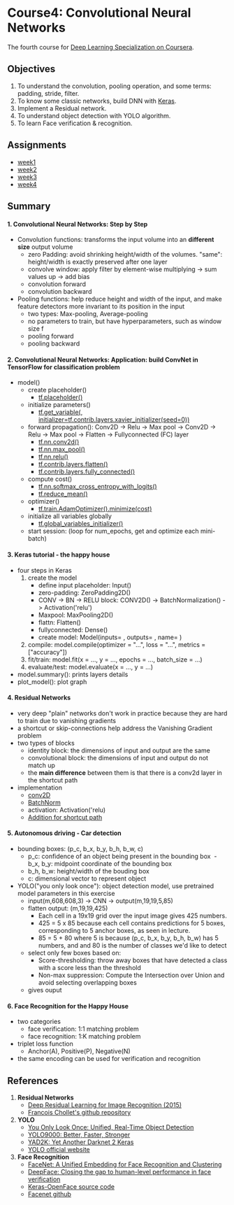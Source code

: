 # Course4: Convolutional Neural Networks
The fourth course for [Deep Learning Specialization on Coursera](https://www.coursera.org/specializations/deep-learning).


## Objectives

1. To understand the convolution, pooling operation, and some terms: padding, stride, filter.
2. To know some classic networks, build DNN with [Keras](https://keras.io/).
3. Implement a Residual network.
4. To understand object detection with YOLO algorithm.
5. To learn Face verification & recognition.

## Assignments

* [week1](https://github.com/zyunsg/deep-learning/tree/master/course4/week1) 
* [week2](https://github.com/zyunsg/deep-learning/tree/master/course4/week2)
* [week3](https://github.com/zyunsg/deep-learning/tree/master/course4/week3)
* [week4](https://github.com/zyunsg/deep-learning/tree/master/course4/week4)

## Summary

#### 1. Convolutional Neural Networks: Step by Step
* Convolution functions: transforms the input volume into an **different size** output volume
    - zero Padding: avoid shrinking height/width of the volumes. "same": height/width is exactly preserved after one layer
    - convolve window: apply filter by element-wise multiplying -> sum values up -> add bias
    - convolution forward
    - convolution backward
* Pooling functions: help reduce height and width of the input, and make feature detectors more invariant to its position in the input
    - two types: Max-pooling, Average-pooling
    - no parameters to train, but have hyperparameters, such as window size f
    - pooling forward
    - pooling backward
   
#### 2. Convolutional Neural Networks: Application: build ConvNet in TensorFlow for classification problem
* model()
   * create placeholder() 
     - [tf.placeholder()](https://www.tensorflow.org/api_docs/python/tf/placeholder)
   * initialize parameters()
     - [tf.get_variable(, initializer=tf.contrib.layers.xavier_initializer(seed=0))](https://www.tensorflow.org/api_docs/python/tf/get_variable)
   * forward propagation(): Conv2D -> Relu -> Max pool -> Conv2D -> Relu -> Max pool -> Flatten -> Fullyconnected (FC) layer
     - [tf.nn.conv2d()](https://www.tensorflow.org/api_docs/python/tf/nn/conv2d)
     - [tf.nn.max_pool()](https://www.tensorflow.org/api_docs/python/tf/nn/max_pool)
     - [tf.nn.relu()](https://www.tensorflow.org/api_docs/python/tf/nn/relu)
     - [tf.contrib.layers.flatten()](https://www.tensorflow.org/api_docs/python/tf/contrib/layers/flatten)
     - [tf.contrib.layers.fully_connected()](https://www.tensorflow.org/api_docs/python/tf/contrib/layers/fully_connected)
   * compute cost()
     - [tf.nn.softmax_cross_entropy_with_logits()](https://www.tensorflow.org/api_docs/python/tf/nn/softmax_cross_entropy_with_logits)
     - [tf.reduce_mean()](https://www.tensorflow.org/api_docs/python/tf/reduce_mean)
   * optimizer()
     - [tf.train.AdamOptimizer().minimize(cost)](https://www.tensorflow.org/api_docs/python/tf/train/AdamOptimizer)
   * initialize all variables globally
     - [tf.global_variables_initializer()](https://www.tensorflow.org/api_docs/python/tf/global_variables_initializer)
   * start session: (loop for num_epochs, get and optimize each mini-batch)
     
#### 3. Keras tutorial - the happy house
* four steps in Keras
    1. create the model 
       - define input placeholder: Input()
       - zero-padding: ZeroPadding2D()
       - CONV -> BN -> RELU block: CONV2D() -> BatchNormalization() -> Activation('relu')
       - Maxpool: MaxPooling2D()
       - flattn: Flatten()
       - fullyconnected: Dense()
       - create model: Model(inputs= , outputs= , name= )
    2. compile: model.compile(optimizer = "...", loss = "...", metrics = ["accuracy"])
    3. fit/train: model.fit(x = ..., y = ..., epochs = ..., batch_size = ...)
    4. evaluate/test: model.evaluate(x = ..., y = ...)
* model.summary(): prints layers details
* plot_model(): plot graph

#### 4. Residual Networks
* very deep "plain" networks don't work in practice because they are hard to train due to vanishing gradients
* a shortcut or skip-connections help address the Vanishing Gradient problem
* two types of blocks
    - identity block: the dimensions of input and output are the same
    - convolutional block: the dimensions of input and output do not match up
    - the **main difference** between them is that there is a conv2d layer in the shortcut path
* implementation
    - [conv2D](https://keras.io/layers/convolutional/#conv2d)
    - [BatchNorm](https://keras.io/layers/normalization/#batchnormalization)
    - activation: Activation('relu)
    - [Addition for shortcut path](https://keras.io/layers/merge/#add)

#### 5. Autonomous driving - Car detection
* bounding boxes: (p_c, b_x, b_y, b_h, b_w, c)
  - p_c: confidence of an object being present in the bounding box
  - b_x, b_y: midpoint coordinate of the bounding box
  - b_h, b_w: height/width of the bouding box
  - c: dimensional vector to represent object
* YOLO("you only look once"): object detection model, use pretrained model parameters in this exercise
   - input(m,608,608,3) -> CNN -> output(m,19,19,5,85)
   - flatten output: (m,19,19,425)
     - Each cell in a 19x19 grid over the input image gives 425 numbers. 
     - 425 = 5 x 85 because each cell contains predictions for 5 boxes, corresponding to 5 anchor boxes, as seen in lecture. 
     - 85 = 5 + 80 where 5 is because (p_c, b_x, b_y, b_h, b_w) has 5 numbers, and and 80 is the number of classes we'd like to detect
   - select only few boxes based on:
     - Score-thresholding: throw away boxes that have detected a class with a score less than the threshold
     - Non-max suppression: Compute the Intersection over Union and avoid selecting overlapping boxes
   - gives ouput
   
#### 6. Face Recognition for the Happy House
* two categories
  - face verification: 1:1 matching problem 
  - face recognition: 1:K matching problem
* triplet loss function
  - Anchor(A), Positive(P), Negative(N)
* the same encoding can be used for verification and recognition

 ## References
 1. **Residual Networks**
    - [Deep Residual Learning for Image Recognition (2015)](https://arxiv.org/abs/1512.03385)
    - [Francois Chollet's github repository](https://github.com/fchollet/deep-learning-models/blob/master/resnet50.py)
 2. **YOLO**
    - [You Only Look Once: Unified, Real-Time Object Detection](https://arxiv.org/abs/1506.02640)
    - [YOLO9000: Better, Faster, Stronger](https://arxiv.org/abs/1612.08242)
    - [YAD2K: Yet Another Darknet 2 Keras](https://github.com/allanzelener/YAD2K)
    - [YOLO official website](https://pjreddie.com/darknet/yolo/)
 3. **Face Recognition**
    - [FaceNet: A Unified Embedding for Face Recognition and Clustering](https://arxiv.org/pdf/1503.03832.pdf)
    - [DeepFace: Closing the gap to human-level performance in face verification](https://research.fb.com/wp-content/uploads/2016/11/deepface-closing-the-gap-to-human-level-performance-in-face-verification.pdf) 
    - [Keras-OpenFace source code](https://github.com/iwantooxxoox/Keras-OpenFace)
    - [Facenet github](https://github.com/davidsandberg/facenet)




